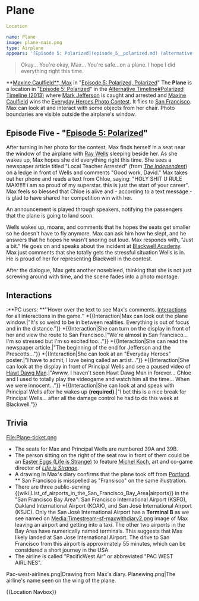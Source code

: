 #  Plane 

```yaml
Location

name: Plane
image: plane-main.png
type: Airplane
appears: '[Episode 5: Polarized](episode_5__polarized.md) (alternative reality)'
```

> Okay... You're okay, Max... You're safe...on a plane. I hope I did everything right this time.

**[Maxine Caulfield**, Max](maxine_caulfield____max.md) in "[Episode 5: Polarized, Polarized](episode_5__polarized__polarized.md)"
The **Plane** is a location in "[Episode 5: Polarized](polarized.md)" in the [Alternative Timeline#Polarized Timeline (2013)](alternative_timeline.md) where [Mark Jefferson](mark_jefferson.md) is caught and arrested and [Maxine Caulfield](max_caulfield.md) wins the [Everyday Heroes Photo Contest](everyday_heroes_photo_contest.md). It flies to [San Francisco](san_francisco.md). Max can look at and interact with some objects from her chair. Photo boundaries are visible outside the airplane's window.

##  Episode Five - "[Episode 5: Polarized](polarized.md)" 
After turning in her photo for the contest, Max finds herself in a seat near the window of the airplane with [Ray Wells](principal_wells.md) sleeping beside her. As she wakes up, Max hopes she did everything right this time. She sees a newspaper article titled "Local Teacher Arrested" (from *[The Independent](the_independent.md)*) on a ledge in front of Wells and comments "Good work, David." Max takes out her phone and reads a text from Chloe, saying: "HOLY SHIT U RULE MAX!!!!! i am so proud of my superstar. this is just the start of your career". Max feels so blessed that Chloe is alive and - according to a text message - is glad to have shared her competition win with her.

An announcement is played through speakers, notifying the passengers that the plane is going to land soon.

Wells wakes up, moans, and comments that he hopes the seats get smaller so he doesn't have to fly anymore. Max can ask him how he slept, and he answers that he hopes he wasn't snoring out loud. Max responds with, "Just a bit." He goes on and speaks about the incident at [Blackwell Academy](blackwell.md). Max just comments that she totally gets the stressful situation Wells is in. He is proud of her for representing Blackwell in the contest.

After the dialogue, Max gets another nosebleed, thinking that she is not just screwing around with time, and the scene fades into a photo montage.

##  Interactions 
:**PC users: **''Hover over the text to see Max's comments. [Interactions](see_here.md) for all interactions in the game.''
*{{Interaction|Max can look out the plane window.|"It's so weird to be in between realities.
Everything is out of focus and in the distance."}}
*{{Interaction|She can turn on the display in front of her and view the route to San Francisco.|"We're almost in San Francisco... I'm so stressed but I'm so excited too..."}}
*{{Interaction|She can read the newspaper article.|"The beginning of the end for Jefferson and the Prescotts..."}}
*{{Interaction|She can look at an "Everyday Heroes" poster.|"I have to admit, I love being called an artist..."}}
*{{Interaction|She can look at the display in front of Principal Wells and see a paused video of [Hawt Dawg Man](hawt_dawg_man.md).|"Awww, I haven't seen Hawt Dawg Man in forever... Chloe and I used to
totally play the videogame and watch him all the time... When we were innocent..."}}
*{{Interaction|She can look at and speak with Principal Wells after he wakes up **(required)**.|"I bet this is a nice break for Principal Wells... after all the
damage control he had to do this week at Blackwell."}}

##  Trivia 
[File:Plane-ticket.png](thumb.md)
* The seats for Max and Principal Wells are numbered 39A and 39B.
* The person sitting on the right of the seat row in front of them could be an [Easter Eggs (Life is Strange)](easter_egg.md) to feature [Michel Koch](michel_koch.md), art and co-game director of *[Life is Strange](life_is_strange.md)*.
* A drawing in Max's diary confirms that the plane took off from [Portland](portland__or.md).
** San Francisco is misspelled as "Fransisco" on the same illustration.
* There are three public-serving {{wiki|List_of_airports_in_the_San_Francisco_Bay_Area|airports}} in the "San Francisco Bay Area": San Francisco International Airport (KSFO), Oakland International Airport (KOAK), and San José International Airport (KSJC). Only the San José International Airport has a **Terminal B** as we see named on [Media:Timestream-sf-maxwithdiary2.png](this.md) image of Max leaving an airport and getting into a taxi. The other two airports in the Bay Area have numerically named terminals. This suggests that Max likely landed at San Jose International Airport. The drive to San Francisco from this airport is approximately 55 minutes, which can be considered a short journey in the USA.
* The airline is called "PacificWest Air" or abbreviated "PAC WEST AIRLINES".

Pac-west-airlines.png|Drawing from Max's diary.
Planewing.png|The airline's name seen on the wing of the plane.

{{Location Navbox}}

